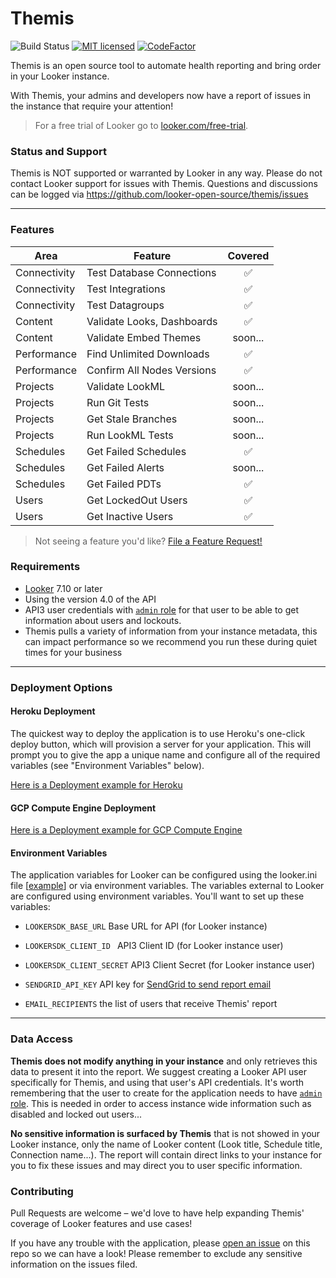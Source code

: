 # Themis
![Build Status](https://github.com/actions/looker-open-source/themis/workflows/.github/workflows/Python%20Themis%20testing/badge.svg)
[![MIT licensed](https://img.shields.io/badge/license-MIT-blue.svg)](LICENSE.md)
[![CodeFactor](https://www.codefactor.io/repository/github/looker-open-source/themis/badge)](https://www.codefactor.io/repository/github/looker-open-source/themis)

Themis is an open source tool to automate health reporting and bring order in your Looker instance. 

With Themis, your admins and developers now have a report of issues in the instance that require your attention!

> For a free trial of Looker go to [looker.com/free-trial](https://looker.com/free-trial).


### Status and Support
Themis is NOT supported or warranted by Looker in any way. Please do not contact Looker support for issues with Themis. Questions and discussions can be logged via https://github.com/looker-open-source/themis/issues 


----------

### Features

| Area        | Feature           | Covered  |
| ------------- |-------------|:-----:|
| Connectivity      | Test Database Connections | ✅ |
| Connectivity      | Test Integrations    |   ✅  |
| Connectivity      | Test Datagroups     |    ✅  |
| Content      | Validate Looks, Dashboards     |    ✅  |
| Content      | Validate Embed Themes     |    soon...  |
| Performance      | Find Unlimited Downloads     |    ✅  |
| Performance      | Confirm All Nodes Versions     |    ✅  |
| Projects      | Validate LookML     |    soon...  |
| Projects      | Run Git Tests     |    soon...  |
| Projects      | Get Stale Branches     |    soon...  |
| Projects      | Run LookML Tests     |    soon...  |
| Schedules      | Get Failed Schedules     |    ✅  |
| Schedules      | Get Failed Alerts     |    soon...  |
| Schedules      | Get Failed PDTs     |    ✅  |
| Users      | Get LockedOut Users     |    ✅  |
| Users      | Get Inactive Users     |    ✅  |

>Not seeing a feature you'd like? [File a Feature Request!](https://github.com/looker-open-source/themis/issues/new)

### Requirements

- [Looker](https://looker.com) 7.10 or later
- Using the version 4.0 of the API
- API3 user credentials with [`admin` role](https://docs.looker.com/admin-options/settings/roles#default_roles) for that user to be able to get information about users and lockouts.
- Themis pulls a variety of information from your instance metadata, this can impact performance so we recommend you run these during quiet times for your business

----------

### Deployment Options

#### Heroku Deployment

The quickest way to deploy the application is to use Heroku's one-click deploy button, which will provision a server for your application. This will prompt you to give the app a unique name and configure all of the required variables (see "Environment Variables" below).

[Here is a Deployment example for Heroku](/docs/Heroku_Deployment.md)

#### GCP Compute Engine Deployment

[Here is a Deployment example for GCP Compute Engine](/docs/GCP_Deployment.md)

#### Environment Variables

The application variables for Looker can be configured using the looker.ini file [[example](https://github.com/looker-open-source/sdk-codegen/blob/master/looker-sample.ini)] or via environment variables. The variables external to Looker are configured using environment variables. You'll want to set up these variables:

- `LOOKERSDK_BASE_URL` Base URL for API (for Looker instance)

- `LOOKERSDK_CLIENT_ID ` API3 Client ID (for Looker instance user)

- `LOOKERSDK_CLIENT_SECRET` API3 Client Secret (for Looker instance user)

- `SENDGRID_API_KEY` API key for [SendGrid to send report email](https://app.sendgrid.com/login?redirect_to=%2Fsettings%2Fapi_keys)

- `EMAIL_RECIPIENTS` the list of users that receive Themis' report

----------

### Data Access

**Themis does not modify anything in your instance** and only retrieves this data to present it into the report. 
We suggest creating a Looker API user specifically for Themis, and using that user's API credentials. It's worth remembering that the user to create for the application needs to have [`admin` role](https://docs.looker.com/admin-options/settings/roles#default_roles). This is needed in order to access instance wide information such as disabled and locked out users...

**No sensitive information is surfaced by Themis** that is not showed in your Looker instance, only the name of Looker content (Look title, Schedule title, Connection name...). The report will contain direct links to your instance for you to fix these issues and may direct you to user specific information.

### Contributing

Pull Requests are welcome – we'd love to have help expanding Themis' coverage of Looker features and use cases!

If you have any trouble with the application, please [open an issue](https://github.com/looker-open-source/themis/issues/new) on this repo so we can have a look!
Please remember to exclude any sensitive information on the issues filed.


